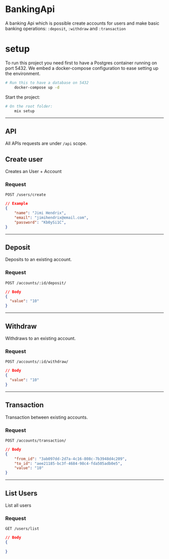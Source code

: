 # BankingApi

A banking Api which is possible create accounts for users and make basic banking operations: `:deposit`, `:withdraw` and `:transaction`  

 
# setup

To run this project you need first to have a Postgres container running on port 5432. We embed a docker-compose configuration to ease setting up the environment.  

```sh
# Run this to have a database on 5432
    docker-compose up -d

```

Start the project: 

```sh
# On the root folder:
    mix setup
```

---
## API

All APIs requests are under `/api` scope.



## Create user
Creates an User + Account

### Request
`POST /users/create`

```json
// Example
{
	"name": "Jimi Hendrix",
	"email": "jimihendrix@email.com",
	"password": "Kb0ySi1C",
}
```

---
## Deposit
Deposits to an existing account.


### Request
  `POST /accounts/:id/deposit/`


```json
// Body
{
  "value": "10"
}
```
---
## Withdraw
Withdraws to an existing account.


### Request
  `POST /accounts/:id/withdraw/` 


```json
// Body
{
  "value": "10"
}
```

---
## Transaction
Transaction between existing accounts.


### Request
  `POST /accounts/transaction/` 


```json
// Body
{
	"from_id": "3ab097dd-2d7a-4c16-808c-7b3948d4c209",
	"to_id": "aee21185-bc3f-4684-98c4-fda505adb0e5",
	"value": "10"
}
```
---

## List Users
List all users

### Request

`GET /users/list`


```json
// Body
{
  
}
```
